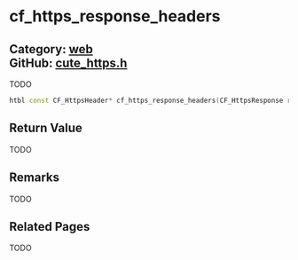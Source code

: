 [](../header.md ':include')

# cf_https_response_headers

Category: [web](/api_reference?id=web)  
GitHub: [cute_https.h](https://github.com/RandyGaul/cute_framework/blob/master/include/cute_https.h)  
---

TODO

```cpp
htbl const CF_HttpsHeader* cf_https_response_headers(CF_HttpsResponse response);
```

## Return Value

TODO

## Remarks

TODO

## Related Pages

TODO  
